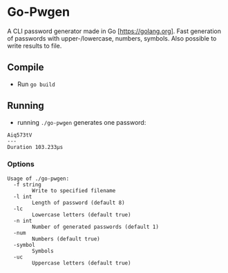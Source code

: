 # Go-Pwgen
A CLI password generator made in Go [https://golang.org]. Fast generation of passwords with upper-/lowercase, numbers, symbols. Also possible to write results to file.

## Compile
- Run `go build`

## Running
- running `./go-pwgen`
generates one password:
```
Aiq573tV
---
Duration 103.233µs
```

### Options
```
Usage of ./go-pwgen:
  -f string
    	Write to specified filename
  -l int
    	Length of password (default 8)
  -lc
    	Lowercase letters (default true)
  -n int
    	Number of generated passwords (default 1)
  -num
    	Numbers (default true)
  -symbol
    	Symbols
  -uc
    	Uppercase letters (default true)
```